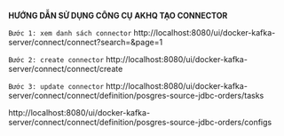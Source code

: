 **HƯỚNG DẪN SỬ DỤNG CÔNG CỤ AKHQ TẠO CONNECTOR**

`Bước 1: xem danh sách connector`
http://localhost:8080/ui/docker-kafka-server/connect/connect?search=&page=1

`Bước 2: create connector`
http://localhost:8080/ui/docker-kafka-server/connect/connect/create

`Bước 3: update connector`
http://localhost:8080/ui/docker-kafka-server/connect/connect/definition/posgres-source-jdbc-orders/tasks

http://localhost:8080/ui/docker-kafka-server/connect/connect/definition/posgres-source-jdbc-orders/configs